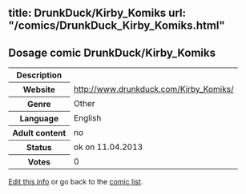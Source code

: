 title: DrunkDuck/Kirby_Komiks
url: "/comics/DrunkDuck_Kirby_Komiks.html"
---
Dosage comic DrunkDuck/Kirby_Komiks
-----------------------------------------

<table class="comicinfo">
<tr>
<th>Description</th><td></td>
</tr>
<tr>
<th>Website</th><td><a href="http://www.drunkduck.com/Kirby_Komiks/">http://www.drunkduck.com/Kirby_Komiks/</a></td>
</tr>
<tr>
<th>Genre</th><td>Other</td>
</tr>
<tr>
<th>Language</th><td>English</td>
</tr>
<tr>
<th>Adult content</th><td>no</td>
</tr>
<tr>
<th>Status</th><td>ok on 11.04.2013</td>
</tr>
<tr>
<th>Votes</th><td>0</div></td>
</tr>
</table>

[Edit this info](/comics/DrunkDuck_Kirby_Komiks_edit.html) or go back to the [comic list](../comic-index.html).
